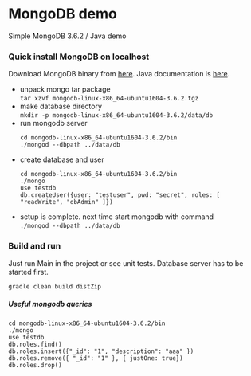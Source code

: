 # MongoDB demo
Simple MongoDB 3.6.2 / Java demo 

### Quick install MongoDB on localhost
Download MongoDB binary from [here](https://www.mongodb.com/download-center#community). 
Java documentation is [here](http://mongodb.github.io/mongo-java-driver/3.6/).
- unpack mongo tar package  
  ```tar xzvf mongodb-linux-x86_64-ubuntu1604-3.6.2.tgz```
- make database directory  
  ```mkdir -p mongodb-linux-x86_64-ubuntu1604-3.6.2/data/db```  
- run mongodb server  
  ```
  cd mongodb-linux-x86_64-ubuntu1604-3.6.2/bin
  ./mongod --dbpath ../data/db
  ```
- create database and user  
  ```
  cd mongodb-linux-x86_64-ubuntu1604-3.6.2/bin
  ./mongo
  use testdb
  db.createUser({user: "testuser", pwd: "secret", roles: [ "readWrite", "dbAdmin" ]}) 
  ```
- setup is complete. next time start mongodb with command  
  ```./mongod --dbpath ../data/db```  

### Build and run
Just run Main in the project or see unit tests. Database server has to be started first.
```
gradle clean build distZip
```  

##### Useful mongodb queries
```
cd mongodb-linux-x86_64-ubuntu1604-3.6.2/bin
./mongo
use testdb
db.roles.find()
db.roles.insert({"_id": "1", "description": "aaa" })
db.roles.remove({ "_id": "1" }, { justOne: true})
db.roles.drop()
```
